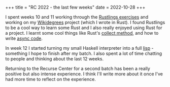 +++
title = "RC 2022 - the last few weeks"
date = 2022-10-28
+++

I spent weeks 10 and 11 working through the [Rustlings exercises](https://github.com/rust-lang/rustlings) and working on my [Wikidegrees](https://github.com/nsreeen/wikidegrees/) project (which I wrote in Rust).  I found Rustlings to be a cool way to learn some Rust and I also really enjoyed using Rust for a project.  I learnt some cool things like Rust's [collect method](https://nsreeen.github.io/blog/rc-2022-rusts-collect/), and how to write [async code](https://nsreeen.github.io/blog/rc-2022-wikidegrees/).  

In week 12 I started turning my small Haskell interpreter into a full [lisp](https://github.com/nsreeen/hasp) - something I hope to finish after my batch.  I also spent a lot of time chatting to people and thinking about the last 12 weeks.  

Returning to the Recurse Center for a second batch has been a really positive but also intense experience.  I think I'll write more about it once I've had more time to reflect on the experience.  
